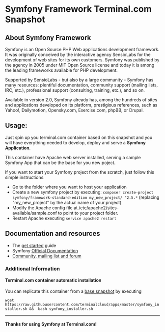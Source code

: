 # **Symfony Framework** Terminal.com Snapshot

## About **Symfony Framework**

Symfony is an Open Source PHP Web applications development framework. It was originally conceived by the interactive agency SensioLabs for the development of web sites for its own customers. Symfony was published by the agency in 2005 under MIT Open Source license and today it is among the leading frameworks available for PHP development.


Supported by SensioLabs - but also by a large community - Symfony has many resources: plentiful documentation, community support (mailing lists, IRC, etc.), professional support (consulting, training, etc.), and so on.


Available in version 2.0, Symfony already has, among the hundreds of sites and applications developed on its platform, prestigious references, such as Yahoo!, Dailymotion, Opensky.com, Exercise.com, phpBB, or Drupal.

## Usage:
Just spin up you terminal.com container based on this snapshot and you will have everything needed to develop, deploy and serve a **Symfony Application**.

This container have Apache web server installed, serving a sample Symfony App that can be the base for you new poject.

If you want to start your Symfony project from the scratch, just follow this simple instructions:
- Go to the folder where you want to host your application
- Create a new symfony project by executing: `composer create-project symfony/framework-standard-edition my_new_project/ "2.5.*` (replacing "my_new_project" by the actual name of your project)
- Modify the Apache config file at /etc/apache2/sites-available/sample.conf to point to your project folder.
- Restart Apache executing `service apache2 restart`

## Documentation and resources
- The [get started](http://symfony.com/get-started) guide
- Symfony [Official Documentation](http://symfony.com/doc/current/index.html)
- [Community, mailing list and forum](http://symfony.com/community)

### Additional Information
#### Terminal.com container automatic installation
You can replicate this container from a [base snapshot](https://www.terminal.com/tiny/FzpHiTXG1K) by executing

`wget https://raw.githubusercontent.com/terminalcloud/apps/master/symfony_installer.sh &&  bash symfony_installer.sh`

---

#### Thanks for using Symfony at Terminal.com!